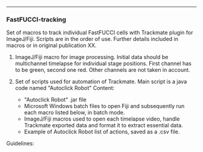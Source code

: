 
-------------------------------------------------------------------------------
### **FastFUCCI-tracking**
Set of macros to track individual FastFUCCI cells with Trackmate plugin for ImageJ/Fiji.
Scripts are in the order of use. Further details included in macros or in original publication XX.

1. ImageJ/Fiji macro for image processing. Initial data should be multichannel timelapse for individual stage positions. First channel has to be green, second one red. Other channels are not taken in account.

2. Set of scripts used for automation of Trackmate. Main script is a java code named "Autoclick Robot"
    Content:
    - "Autoclick Robot" .jar file 
    - Microsoft Windows batch files to open Fiji and subsequently run each macro listed below, in batch mode.
    - ImageJ/Fiji macros used to open each timelapse video, handle Trackmate exported data and format it to extract essential data.
    - Example of Autoclick Robot list of actions, saved as a .csv file.
    
Guidelines:
